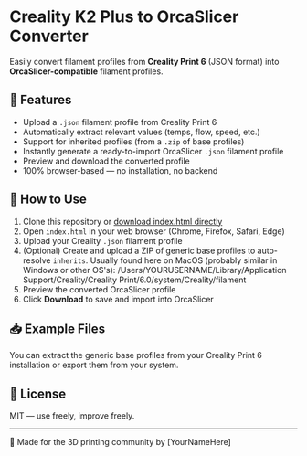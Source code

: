 # Creality K2 Plus to OrcaSlicer Converter

Easily convert filament profiles from **Creality Print 6** (JSON format) into **OrcaSlicer-compatible** filament profiles.

## 🚀 Features

- Upload a `.json` filament profile from Creality Print 6
- Automatically extract relevant values (temps, flow, speed, etc.)
- Support for inherited profiles (from a `.zip` of base profiles)
- Instantly generate a ready-to-import OrcaSlicer `.json` filament profile
- Preview and download the converted profile
- 100% browser-based — no installation, no backend

## 🧰 How to Use

1. Clone this repository or [download index.html directly](index.html)
2. Open `index.html` in your web browser (Chrome, Firefox, Safari, Edge)
3. Upload your Creality `.json` filament profile
4. (Optional) Create and upload a ZIP of generic base profiles to auto-resolve `inherits`. Usually found here on MacOS (probably similar in Windows or other OS's): /Users/YOURUSERNAME/Library/Application Support/Creality/Creality Print/6.0/system/Creality/filament
5. Preview the converted OrcaSlicer profile
6. Click **Download** to save and import into OrcaSlicer

## 📥 Example Files

You can extract the generic base profiles from your Creality Print 6 installation or export them from your system.

## 📄 License

MIT — use freely, improve freely.

---

🔗 Made for the 3D printing community by [YourNameHere]
